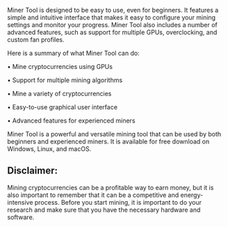 Miner Tool is designed to be easy to use, even for beginners. 
It features a simple and intuitive interface that makes it easy to configure your mining settings and monitor your progress. 
Miner Tool also includes a number of advanced features, such as support for multiple GPUs, overclocking, and custom fan profiles.

Here is a summary of what Miner Tool can do:

• Mine cryptocurrencies using GPUs

• Support for multiple mining algorithms

• Mine a variety of cryptocurrencies

• Easy-to-use graphical user interface

• Advanced features for experienced miners

Miner Tool is a powerful and versatile mining tool that can be used by both beginners and experienced miners. It is available for free download on Windows, Linux, and macOS.

## Disclaimer: 
Mining cryptocurrencies can be a profitable way to earn money, but it is also important to remember that it can be a competitive and energy-intensive process. 
Before you start mining, it is important to do your research and make sure that you have the necessary hardware and software.
